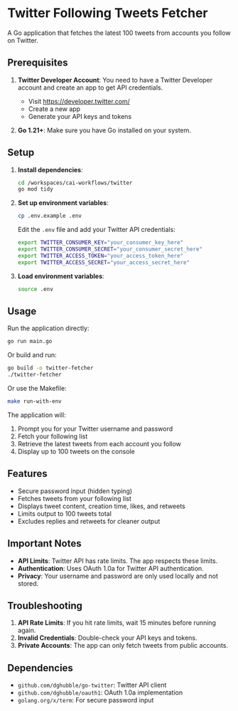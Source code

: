 # Twitter Following Tweets Fetcher

A Go application that fetches the latest 100 tweets from accounts you follow on Twitter.

## Prerequisites

1. **Twitter Developer Account**: You need to have a Twitter Developer account and create an app to get API credentials.
   - Visit https://developer.twitter.com/
   - Create a new app
   - Generate your API keys and tokens

2. **Go 1.21+**: Make sure you have Go installed on your system.

## Setup

1. **Install dependencies**:
   ```bash
   cd /workspaces/cai-workflows/twitter
   go mod tidy
   ```

2. **Set up environment variables**:
   ```bash
   cp .env.example .env
   ```
   
   Edit the `.env` file and add your Twitter API credentials:
   ```bash
   export TWITTER_CONSUMER_KEY="your_consumer_key_here"
   export TWITTER_CONSUMER_SECRET="your_consumer_secret_here"
   export TWITTER_ACCESS_TOKEN="your_access_token_here"
   export TWITTER_ACCESS_SECRET="your_access_secret_here"
   ```

3. **Load environment variables**:
   ```bash
   source .env
   ```

## Usage

Run the application directly:
```bash
go run main.go
```

Or build and run:
```bash
go build -o twitter-fetcher
./twitter-fetcher
```

Or use the Makefile:
```bash
make run-with-env
```

The application will:
1. Prompt you for your Twitter username and password
2. Fetch your following list
3. Retrieve the latest tweets from each account you follow
4. Display up to 100 tweets on the console

## Features

- Secure password input (hidden typing)
- Fetches tweets from your following list
- Displays tweet content, creation time, likes, and retweets
- Limits output to 100 tweets total
- Excludes replies and retweets for cleaner output

## Important Notes

- **API Limits**: Twitter API has rate limits. The app respects these limits.
- **Authentication**: Uses OAuth 1.0a for Twitter API authentication.
- **Privacy**: Your username and password are only used locally and not stored.

## Troubleshooting

1. **API Rate Limits**: If you hit rate limits, wait 15 minutes before running again.
2. **Invalid Credentials**: Double-check your API keys and tokens.
3. **Private Accounts**: The app can only fetch tweets from public accounts.

## Dependencies

- `github.com/dghubble/go-twitter`: Twitter API client
- `github.com/dghubble/oauth1`: OAuth 1.0a implementation
- `golang.org/x/term`: For secure password input

